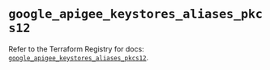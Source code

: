 # `google_apigee_keystores_aliases_pkcs12`

Refer to the Terraform Registry for docs: [`google_apigee_keystores_aliases_pkcs12`](https://registry.terraform.io/providers/hashicorp/google/5.28.0/docs/resources/apigee_keystores_aliases_pkcs12).
